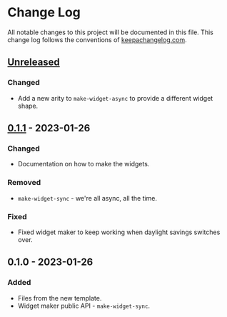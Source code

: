 # Change Log
All notable changes to this project will be documented in this file. This change log follows the conventions of [keepachangelog.com](http://keepachangelog.com/).

## [Unreleased]
### Changed
- Add a new arity to `make-widget-async` to provide a different widget shape.

## [0.1.1] - 2023-01-26
### Changed
- Documentation on how to make the widgets.

### Removed
- `make-widget-sync` - we're all async, all the time.

### Fixed
- Fixed widget maker to keep working when daylight savings switches over.

## 0.1.0 - 2023-01-26
### Added
- Files from the new template.
- Widget maker public API - `make-widget-sync`.

[Unreleased]: https://sourcehost.site/your-name/toylang/compare/0.1.1...HEAD
[0.1.1]: https://sourcehost.site/your-name/toylang/compare/0.1.0...0.1.1
